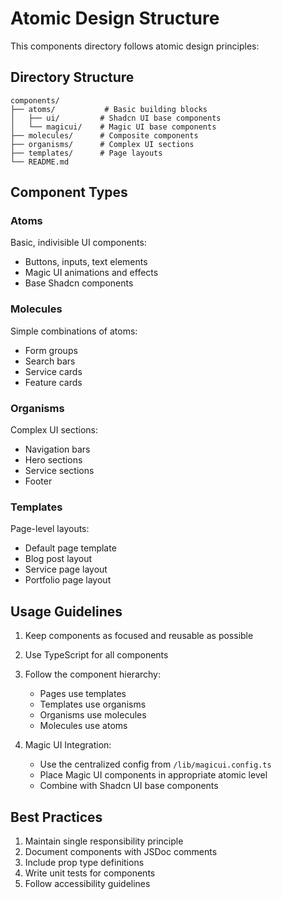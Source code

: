 # Atomic Design Structure

This components directory follows atomic design principles:

## Directory Structure

```
components/
├── atoms/           # Basic building blocks
│   ├── ui/         # Shadcn UI base components
│   └── magicui/    # Magic UI base components
├── molecules/      # Composite components
├── organisms/      # Complex UI sections
├── templates/      # Page layouts
└── README.md
```

## Component Types

### Atoms
Basic, indivisible UI components:
- Buttons, inputs, text elements
- Magic UI animations and effects
- Base Shadcn components

### Molecules
Simple combinations of atoms:
- Form groups
- Search bars
- Service cards
- Feature cards

### Organisms
Complex UI sections:
- Navigation bars
- Hero sections
- Service sections
- Footer

### Templates
Page-level layouts:
- Default page template
- Blog post layout
- Service page layout
- Portfolio page layout

## Usage Guidelines

1. Keep components as focused and reusable as possible
2. Use TypeScript for all components
3. Follow the component hierarchy:
   - Pages use templates
   - Templates use organisms
   - Organisms use molecules
   - Molecules use atoms

4. Magic UI Integration:
   - Use the centralized config from `/lib/magicui.config.ts`
   - Place Magic UI components in appropriate atomic level
   - Combine with Shadcn UI base components

## Best Practices

1. Maintain single responsibility principle
2. Document components with JSDoc comments
3. Include prop type definitions
4. Write unit tests for components
5. Follow accessibility guidelines
